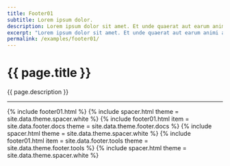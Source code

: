 ```yaml
---
title: Footer01
subtitle: Lorem ipsum dolor.
description: Lorem ipsum dolor sit amet. Et unde quaerat aut earum animi aut explicabo saepe qui quibusdam accusamus ut velit asperiores vel natus temporibus. Qui sapiente saepe qui totam saepe est suscipit quia vel error provident cum omnis eius aut galisum rem nulla dolor? Qui internos voluptas est nulla odit est temporibus expedita eos quidem cumque. Ea voluptates eligendi quo rerum libero et molestiae harum vel fugit magni et cupiditate optio At quia consequuntur ut exercitationem laboriosam. Cum blanditiis voluptatibus At amet sunt At quia deleniti id quibusdam neque ut odio placeat.
excerpt: "Lorem ipsum dolor sit amet. Et unde quaerat aut earum animi aut explicabo saepe qui quibusdam accusamus ut velit asperiores vel natus temporibus."
permalink: /examples/footer01/
---
```


<h1>{{ page.title }}</h1>
<p class = "text-justify">{{ page.description }}</p>
<hr/>
{% include footer01.html    %}
{% include spacer.html  theme = site.data.theme.spacer.white  %}
{% include footer01.html    item = site.data.footer.docs
                            theme = site.data.theme.footer.docs %}
{% include spacer.html    theme = site.data.theme.spacer.white  %}
{% include footer01.html    item = site.data.footer.tools
                            theme = site.data.theme.footer.tools %}
{% include spacer.html    theme = site.data.theme.spacer.white  %}
